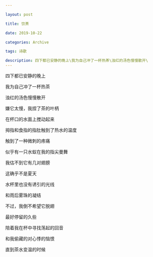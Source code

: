 ```yaml
---

layout: post

title: 饮茶

date: 2019-10-22

categories: Archive

tags: 诗歌

description: 四下都已安静的晚上\我为自己冲了一杯热茶\浊红的汤色慢慢散开\ 
---
```


四下都已安静的晚上

我为自己冲了一杯热茶

浊红的汤色慢慢散开

嫌它太慢，我捏了茶的叶柄

在杯口的水面上搅动起来

拇指和食指的指肚触到了热水的温度

触到了一种微刺的疼痛

似乎有一只水蚁在我的指尖曼舞

我估不到它有几对翅膀

这确乎不是夏天

水杯里也没有诱引的光线

和雨后雾珠的凝结

不过，我倒不希望它脱翅

最好停留的久些

陪着我在杯中寻找荡起的回音

和我偷藏的对心悸的恼恨

直到茶水变温的时候
